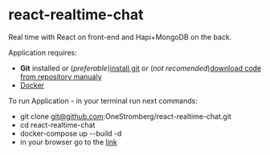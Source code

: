 # react-realtime-chat
Real time with React on front-end and Hapi+MongoDB on the back.

Application requires:
- <b>Git</b> installed or (<i>preferable</i>)[install git](https://git-scm.com/book/en/v2/Getting-Started-Installing-Git) or (<i>not recomended</i>)[download code from repository manualy](https://github.com/OneStromberg/react-realtime-chat/archive/master.zip)
- [Docker](https://www.docker.com/get-docker)

To run Application - in your terminal run next commands:
- git clone git@github.com:OneStromberg/react-realtime-chat.git
- cd react-realtime-chat
- docker-compose up --build -d
- in your browser go to the [link](localhost:8020)
